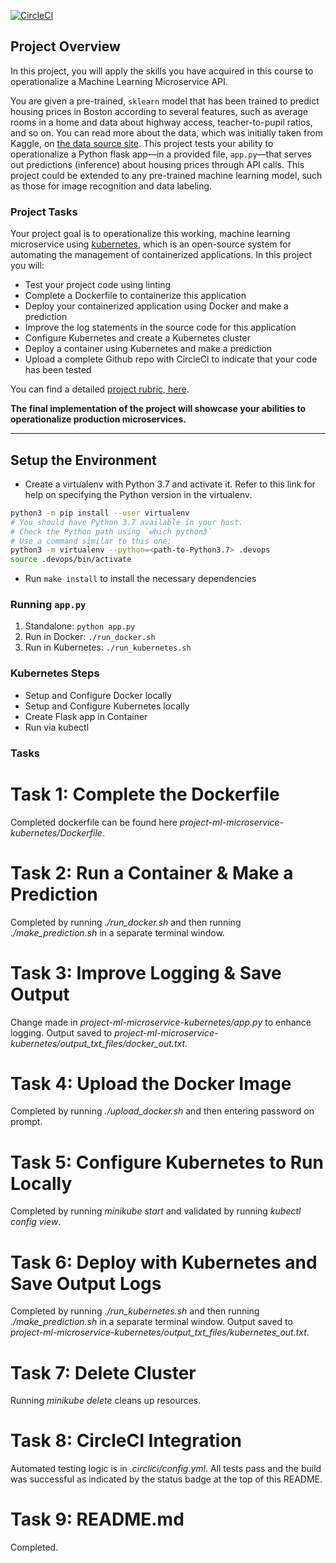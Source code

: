 [![CircleCI](https://dl.circleci.com/status-badge/img/gh/jballantine/DevOps_Microservices/tree/master.svg?style=svg)](https://dl.circleci.com/status-badge/redirect/gh/jballantine/DevOps_Microservices/tree/master)

## Project Overview

In this project, you will apply the skills you have acquired in this course to operationalize a Machine Learning Microservice API. 

You are given a pre-trained, `sklearn` model that has been trained to predict housing prices in Boston according to several features, such as average rooms in a home and data about highway access, teacher-to-pupil ratios, and so on. You can read more about the data, which was initially taken from Kaggle, on [the data source site](https://www.kaggle.com/c/boston-housing). This project tests your ability to operationalize a Python flask app—in a provided file, `app.py`—that serves out predictions (inference) about housing prices through API calls. This project could be extended to any pre-trained machine learning model, such as those for image recognition and data labeling.

### Project Tasks

Your project goal is to operationalize this working, machine learning microservice using [kubernetes](https://kubernetes.io/), which is an open-source system for automating the management of containerized applications. In this project you will:
* Test your project code using linting
* Complete a Dockerfile to containerize this application
* Deploy your containerized application using Docker and make a prediction
* Improve the log statements in the source code for this application
* Configure Kubernetes and create a Kubernetes cluster
* Deploy a container using Kubernetes and make a prediction
* Upload a complete Github repo with CircleCI to indicate that your code has been tested

You can find a detailed [project rubric, here](https://review.udacity.com/#!/rubrics/2576/view).

**The final implementation of the project will showcase your abilities to operationalize production microservices.**

---

## Setup the Environment

* Create a virtualenv with Python 3.7 and activate it. Refer to this link for help on specifying the Python version in the virtualenv. 
```bash
python3 -m pip install --user virtualenv
# You should have Python 3.7 available in your host. 
# Check the Python path using `which python3`
# Use a command similar to this one:
python3 -m virtualenv --python=<path-to-Python3.7> .devops
source .devops/bin/activate
```
* Run `make install` to install the necessary dependencies

### Running `app.py`

1. Standalone:  `python app.py`
2. Run in Docker:  `./run_docker.sh`
3. Run in Kubernetes:  `./run_kubernetes.sh`

### Kubernetes Steps

* Setup and Configure Docker locally
* Setup and Configure Kubernetes locally
* Create Flask app in Container
* Run via kubectl

### Tasks

# Task 1: Complete the Dockerfile
Completed dockerfile can be found here *project-ml-microservice-kubernetes/Dockerfile*.

# Task 2: Run a Container & Make a Prediction
Completed by running *./run_docker.sh* and then running *./make_prediction.sh* in a separate terminal window.

# Task 3: Improve Logging & Save Output
Change made in *project-ml-microservice-kubernetes/app.py* to enhance logging. Output saved to *project-ml-microservice-kubernetes/output_txt_files/docker_out.txt*.

# Task 4: Upload the Docker Image
Completed by running *./upload_docker.sh* and then entering password on prompt.

# Task 5: Configure Kubernetes to Run Locally
Completed by running *minikube start* and validated by running *kubectl config view*.

# Task 6: Deploy with Kubernetes and Save Output Logs
Completed by running *./run_kubernetes.sh* and then running *./make_prediction.sh* in a separate terminal window. Output saved to *project-ml-microservice-kubernetes/output_txt_files/kubernetes_out.txt*.

# Task 7: Delete Cluster
Running *minikube delete* cleans up resources.

# Task 8: CircleCI Integration
Automated testing logic is in *.circlici/config.yml*. All tests pass and the build was successful as indicated by the status badge at the top of this README.

# Task 9: README.md
Completed.

